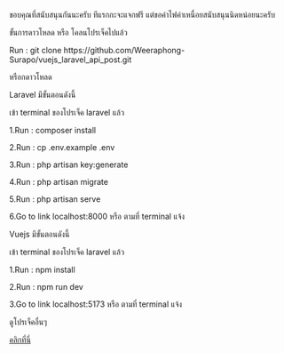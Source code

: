 <p>ขอบคุณที่สนับสนุนกันนะครับ ทีแรกกะจะแจกฟรี แต่ขอค่าไฟค่าเหนื่อยสนับสนุนนิดหน่อยนะครับ</p> 
<p>ขั้นการดาวโหลด หรือ โคลนโปรเจ็คไปแล้ว</p> 
<p>Run : git clone https://github.com/Weeraphong-Surapo/vuejs_laravel_api_post.git</p> 
<p>หรือกดาวโหลด</p> <p>Laravel มีขั้นตอนดังนี้</p> 
<p>เข้า terminal ของโปรเจ็ค laravel แล้ว</p> 
<p>1.Run : composer install</p> 
<p>2.Run : cp .env.example .env</p> 
<p>3.Run : php artisan key:generate</p> 
<p>4.Run : php artisan migrate </p> 
<p>5.Run : php artisan serve</p> 
<p>6.Go to link localhost:8000 หรือ ตามที่ terminal แจ้ง</p> 
<p>Vuejs มีขั้นตอนดังนี้</p> 
<p>เข้า terminal ของโปรเจ็ค laravel แล้ว</p> 
<p>1.Run : npm install</p> 
<p>2.Run : npm run dev</p> 
<p>3.Go to link localhost:5173 หรือ ตามที่ terminal แจ้ง</p> 
<p>ดูโปรเจ็คอื่นๆ</p> 
<a href="https://innovation-develop.com">คลิกที่นี่</a>
